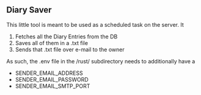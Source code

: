 Diary Saver
---------
This little tool is meant to be used as a scheduled task on the server.
It
1. Fetches all the Diary Entries from the DB
2. Saves all of them in a .txt file
3. Sends that .txt file over e-mail to the owner
    
As such, the .env file in the /rust/ subdirectory needs to additionally have a
* SENDER_EMAIL_ADDRESS
* SENDER_EMAIL_PASSWORD
* SENDER_EMAIL_SMTP_PORT    